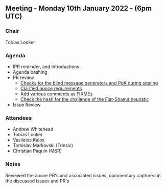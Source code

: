 ## Meeting - Monday 10th January 2022 - (6pm UTC)

### Chair

Tobias Looker

### Agenda

- IPR reminder, and Introductions
- Agenda bashing
- PR review
    - [Checks for the blind message generators and PoK during signing](https://github.com/decentralized-identity/bbs-signature/pull/17)
    - [Clarified nonce requirements](https://github.com/decentralized-identity/bbs-signature/pull/21)
    - [Add various comments as FIXMEs](https://github.com/decentralized-identity/bbs-signature/pull/22)
    - [Check the hash for the challenge of the Fiat-Shamir heuristic](https://github.com/decentralized-identity/bbs-signature/pull/23)
- Issue Review

### Attendees

- Andrew Whitehead
- Tobias Looker
- Vasileios Kalos
- Tomislav Markovski (Trinsic)
- Christian Paquin (MSR)

### Notes

Reviewed the above PR's and associated issues, commentary captured in the discussed issues and PR's